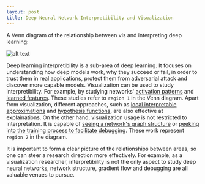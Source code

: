 ```yaml
---
layout: post
title: Deep Neural Network Interpretibility and Visualization
---
```


A Venn diagram of the relationship between vis and interpreting deep learning:

![alt text](https://raw.githubusercontent.com/snie2012/snie2012.github.io/master/blog/assets/venn.png)

Deep learning interpretibility is a sub-area of deep learning. It focuses on understanding how deep models work, why they succeed or fail, in order to trust them in real applications, protect them from adversarial attack and discover more capable models. Visualization can be used to study interpretibility. For example, by studying networks' [activation patterns](http://www.cs.rug.nl/~alext/PAPERS/VAST16/paper.pdf) and [learned features](https://distill.pub/2017/feature-visualization/). These studies refer to `region 1` in the Venn diagram. Apart from visualization, different approaches, such as [local interpretable approximations](https://github.com/marcotcr/lime) and [hypothesis functions](http://sellam.me/assets/papers/sellam-sysML.pdf), are also effective at explainations. On the other hand, visualization usage is not restricted to interpretation. It is capable of [seeing a network's graph structure](https://idl.cs.washington.edu/files/2018-TensorFlowGraph-VAST.pdf) or [peeking into the training process to facilitate debugging](http://ieeexplore.ieee.org/document/8019879/). These work represent `region 2` in the diagram.

It is important to form a clear picture of the relationships between areas, so one can steer a research direction more effectively. For example, as a visualization researcher, interpretibility is not the only aspect to study deep neural networks, network structure, gradient flow and debugging are all valuable venues to pursue.